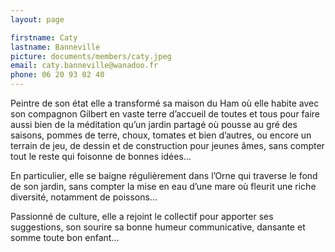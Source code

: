 ```yaml
---
layout: page

firstname: Caty
lastname: Banneville
picture: documents/members/caty.jpeg
email: caty.banneville@wanadoo.fr
phone: 06 20 93 02 40
---
```


Peintre de son état elle a transformé sa maison du Ham où elle habite avec son compagnon Gilbert en vaste terre d’accueil 
de toutes et tous pour faire aussi bien de la méditation qu’un jardin partagé où pousse au gré des saisons, pommes de terre, 
choux, tomates et bien d’autres, ou encore un terrain de jeu, de dessin et de construction pour jeunes âmes, sans compter 
tout le reste qui foisonne de bonnes idées...

 
En particulier, elle se baigne régulièrement dans l’Orne qui traverse le fond de son jardin, sans compter la mise en eau d’une 
mare où fleurit une riche diversité, notamment de poissons...


Passionné de culture, elle a rejoint le collectif pour apporter ses suggestions, son sourire sa bonne humeur communicative, 
dansante et somme toute bon enfant...
